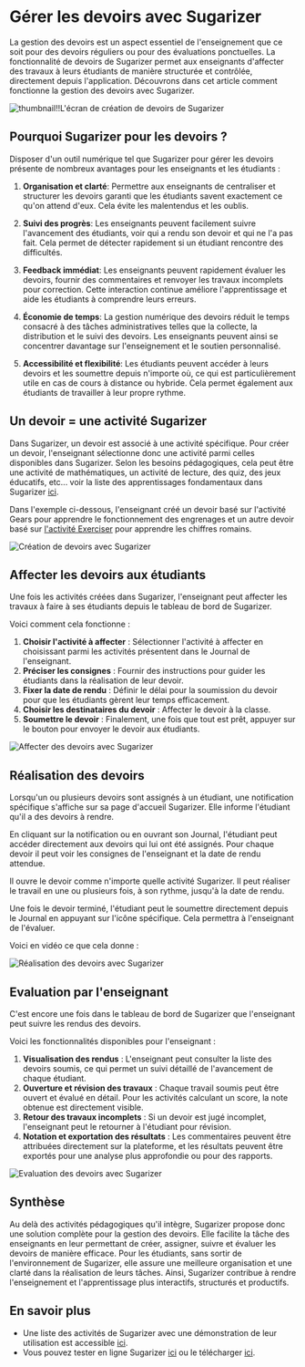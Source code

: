 # Gérer les devoirs avec Sugarizer

La gestion des devoirs est un aspect essentiel de l'enseignement que ce soit pour des devoirs réguliers ou pour des évaluations ponctuelles. La fonctionnalité de devoirs de Sugarizer permet aux enseignants d'affecter des travaux à leurs étudiants de manière structurée et contrôlée, directement depuis l'application. Découvrons dans cet article comment fonctionne la gestion des devoirs avec Sugarizer.

![thumbnail!!L'écran de création de devoirs de Sugarizer](images/assignments.png)

## Pourquoi Sugarizer pour les devoirs ?

Disposer d'un outil numérique tel que Sugarizer pour gérer les devoirs présente de nombreux avantages pour les enseignants et les étudiants :

1. **Organisation et clarté**: Permettre aux enseignants de centraliser et structurer les devoirs garanti que les étudiants savent exactement ce qu'on attend d'eux. Cela évite les malentendus et les oublis.

2. **Suivi des progrès**: Les enseignants peuvent facilement suivre l'avancement des étudiants, voir qui a rendu son devoir et qui ne l'a pas fait. Cela permet de détecter rapidement si un étudiant rencontre des difficultés.

3. **Feedback immédiat**: Les enseignants peuvent rapidement évaluer les devoirs, fournir des commentaires et renvoyer les travaux incomplets pour correction. Cette interaction continue améliore l'apprentissage et aide les étudiants à comprendre leurs erreurs.

4. **Économie de temps**: La gestion numérique des devoirs réduit le temps consacré à des tâches administratives telles que la collecte, la distribution et le suivi des devoirs. Les enseignants peuvent ainsi se concentrer davantage sur l'enseignement et le soutien personnalisé.

5. **Accessibilité et flexibilité**: Les étudiants peuvent accéder à leurs devoirs et les soumettre depuis n'importe où, ce qui est particulièrement utile en cas de cours à distance ou hybride. Cela permet également aux étudiants de travailler à leur propre rythme.


## Un devoir = une activité Sugarizer

Dans Sugarizer, un devoir est associé à une activité spécifique. 
Pour créer un devoir, l'enseignant sélectionne donc une activité parmi celles disponibles dans Sugarizer.
Selon les besoins pédagogiques, cela peut être une activité de mathématiques, un activité de lecture, des quiz, des jeux éducatifs, etc... voir la liste des apprentissages fondamentaux dans Sugarizer [ici](basicskills_fr.md). 

Dans l'exemple ci-dessous, l'enseignant créé un devoir basé sur l'activité Gears pour apprendre le fonctionnement des engrenages et un autre devoir basé sur [l'activité Exerciser](exerciser_fr.md) pour apprendre les chiffres romains.

![Création de devoirs avec Sugarizer](videos/assignments1.gif)

## Affecter les devoirs aux étudiants

Une fois les activités créées dans Sugarizer, l'enseignant peut affecter les travaux à faire à ses étudiants depuis le tableau de bord de Sugarizer. 

Voici comment cela fonctionne :

1. **Choisir l'activité à affecter** : Sélectionner l'activité à affecter en choisissant parmi les activités présentent dans le Journal de l'enseignant.
2. **Préciser les consignes** : Fournir des instructions pour guider les étudiants dans la réalisation de leur devoir.
3. **Fixer la date de rendu** : Définir le délai pour la soumission du devoir pour que les étudiants gèrent leur temps efficacement.
4. **Choisir les destinataires du devoir** : Affecter le devoir à la classe.
5. **Soumettre le devoir** : Finalement, une fois que tout est prêt, appuyer sur le bouton pour envoyer le devoir aux étudiants.

![Affecter des devoirs avec Sugarizer](videos/assignments2.gif)

## Réalisation des devoirs

Lorsqu'un ou plusieurs devoirs sont assignés à un étudiant, une notification spécifique s'affiche sur sa page d'accueil Sugarizer. Elle informe l'étudiant qu'il a des devoirs à rendre.

En cliquant sur la notification ou en ouvrant son Journal, l'étudiant peut accéder directement aux devoirs qui lui ont été assignés. Pour chaque devoir il peut voir les consignes de l'enseignant et la date de rendu attendue.

Il ouvre le devoir comme n'importe quelle activité Sugarizer. Il peut réaliser le travail en une ou plusieurs fois, à son rythme, jusqu'à la date de rendu.

Une fois le devoir terminé, l'étudiant peut le soumettre directement depuis le Journal en appuyant sur l'icône spécifique. Cela permettra à l'enseignant de l'évaluer.

Voici en vidéo ce que cela donne :

![Réalisation des devoirs avec Sugarizer](videos/assignments3.gif)

## Evaluation par l'enseignant

C'est encore une fois dans le tableau de bord de Sugarizer que l'enseignant peut suivre les rendus des devoirs. 

Voici les fonctionnalités disponibles pour l'enseignant :

1. **Visualisation des rendus** : L'enseignant peut consulter la liste des devoirs soumis, ce qui permet un suivi détaillé de l'avancement de chaque étudiant.
2. **Ouverture et révision des travaux** : Chaque travail soumis peut être ouvert et évalué en détail. Pour les activités calculant un score, la note obtenue est directement visible.
3. **Retour des travaux incomplets** : Si un devoir est jugé incomplet, l'enseignant peut le retourner à l'étudiant pour révision.
4. **Notation et exportation des résultats** : Les commentaires peuvent être attribuées directement sur la plateforme, et les résultats peuvent être exportés pour une analyse plus approfondie ou pour des rapports.

![Evaluation des devoirs avec Sugarizer](videos/assignments4.gif)


## Synthèse

Au delà des activités pédagogiques qu'il intègre, Sugarizer propose donc une solution complète pour la gestion des devoirs. Elle facilite la tâche des enseignants en leur permettant de créer, assigner, suivre et évaluer les devoirs de manière efficace. Pour les étudiants, sans sortir de l'environnement de Sugarizer, elle assure une meilleure organisation et une clarté dans la réalisation de leurs tâches. Ainsi, Sugarizer contribue à rendre l'enseignement et l'apprentissage plus interactifs, structurés et productifs.


## En savoir plus

* Une liste des activités de Sugarizer avec une démonstration de leur utilisation est accessible [ici](https://sugarizer.org/activities.html).
* Vous pouvez tester en ligne Sugarizer [ici](https://try.sugarizer.org) ou le télécharger [ici](https://sugarizer.org/index.html#apps).
